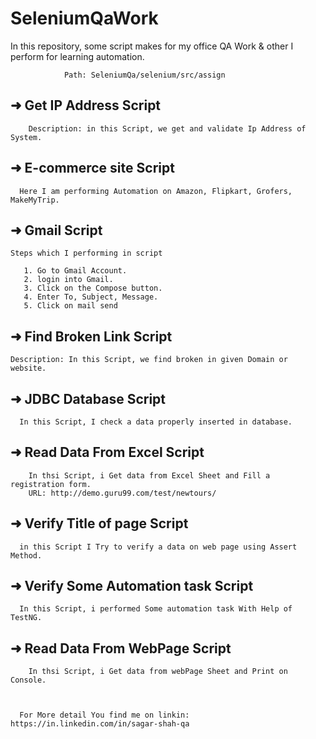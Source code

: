 # SeleniumQaWork
  In this repository, some script makes for my office QA Work & other I perform for learning automation.
              
                Path: SeleniumQa/selenium/src/assign
## ➜ Get IP Address Script
      
        Description: in this Script, we get and validate Ip Address of System.

## ➜ E-commerce site Script
      Here I am performing Automation on Amazon, Flipkart, Grofers, MakeMyTrip.

## ➜ Gmail Script
    Steps which I performing in script
                         
       1. Go to Gmail Account.
       2. login into Gmail.
       3. Click on the Compose button.
       4. Enter To, Subject, Message.
       5. Click on mail send


## ➜ Find Broken Link Script
    Description: In this Script, we find broken in given Domain or website.
    
## ➜ JDBC Database Script
      In this Script, I check a data properly inserted in database.
      
## ➜ Read Data From Excel Script
        In thsi Script, i Get data from Excel Sheet and Fill a registration form.
        URL: http://demo.guru99.com/test/newtours/
        
## ➜ Verify Title of page Script
      in this Script I Try to verify a data on web page using Assert Method.

## ➜ Verify Some Automation task Script
      In this Script, i performed Some automation task With Help of TestNG.
      
## ➜ Read Data From WebPage Script
        In thsi Script, i Get data from webPage Sheet and Print on Console.
      
      
      
      For More detail You find me on linkin: https://in.linkedin.com/in/sagar-shah-qa
